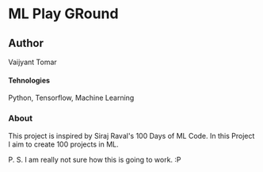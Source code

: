 # ML Play GRound

## Author
Vaijyant Tomar

#### Tehnologies
Python, Tensorflow, Machine Learning

### About
This project is inspired by Siraj Raval's 100 Days of ML Code. In this Project I aim to create 100 projects in ML.

P. S. I am really not sure how this is going to work. :P
